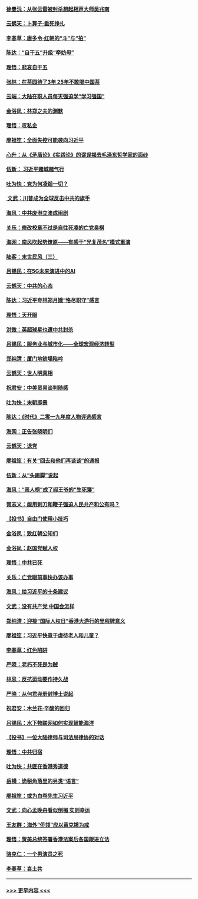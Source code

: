 #### [徐曼沅：从张云雷被封杀想起相声大师吴兆南](../pages/nsc993/n11741816.md?t=12241533) 
#### [云鹤天：卜算子‧垂死挣扎](../pages/nsc993/n11739956.md?t=12241533) 
#### [李春草：唐多令‧红朝的“斗”与“拍”](../pages/nsc993/n11739830.md?t=12241533) 
#### [陈达：“自干五”升级“牵妨母”](../pages/nsc993/n11739724.md?t=12241533) 
#### [理悟：悲哀自干五](../pages/nsc993/n11739547.md?t=12241533) 
#### [张林：在茶园待了3年 25年不敢喝中国茶](../pages/nsc993/n11739240.md?t=12241533) 
#### [云端：大陆在职人员每天强迫学“学习强国”](../pages/nsc993/n11738735.md?t=12241533) 
#### [金浴凤：林郑之夫的渊默](../pages/nsc993/n11737735.md?t=12241533) 
#### [理悟：叹私企](../pages/nsc993/n11737715.md?t=12241533) 
#### [廖祖笙：全面失控可能袭向习近平](../pages/nsc993/n11737704.md?t=12241533) 
#### [心升：从《矛盾论》《实践论》的谬误揭去毛泽东哲学家的面纱](../pages/nsc993/n11736962.md?t=12241533) 
#### [伍新： 习近平赌城赌气行](../pages/nsc993/n11736929.md?t=12241533) 
#### [吐为快：党为何凌蹈一切？](../pages/nsc993/n11736915.md?t=12241533) 
#### [ 文武：川普成为全球反击中共的旗手](../pages/nsc993/n11736882.md?t=12241533) 
#### [海风：中共废港立澳成闹剧](../pages/nsc993/n11735857.md?t=12241533) 
#### [关乐：修改校章不过是自往死凑的亡党臭棋](../pages/nsc993/n11735097.md?t=12241533) 
#### [海网：南风吹起势燎原——有感于“光复茂名”模式重演](../pages/nsc993/n11732308.md?t=12241533) 
#### [陆客：末世民风（三）](../pages/nsc993/n11732211.md?t=12241533) 
#### [吕锡民：在5G未来演进中的AI](../pages/nsc993/n11730010.md?t=12241533) 
#### [云鹤天：中共的心态](../pages/nsc993/n11729906.md?t=12241533) 
#### [陈达：习近平夸林郑月娥“恪尽职守”感言](../pages/nsc993/n11729881.md?t=12241533) 
#### [理悟：天开眼](../pages/nsc993/n11729699.md?t=12241533) 
#### [洪微：英超球星也遭中共封杀](../pages/nsc993/n11727243.md?t=12241533) 
#### [吕锡民：服务业与城市化——全球宏观经济转型](../pages/nsc993/n11725845.md?t=12241533) 
#### [郑纯清：厦门地铁塌陷吟](../pages/nsc993/n11725813.md?t=12241533) 
#### [云鹤天：世人明真相](../pages/nsc993/n11725621.md?t=12241533) 
#### [祝君安：中美贸易谈判随感](../pages/nsc993/n11725609.md?t=12241533) 
#### [吐为快：末朝即景](../pages/nsc993/n11723365.md?t=12241533) 
#### [陈达：《时代》二零一九年度人物评选感言](../pages/nsc993/n11723337.md?t=12241533) 
#### [海网：正告张晓明们](../pages/nsc993/n11723228.md?t=12241533) 
#### [云鹤天：退党](../pages/nsc993/n11723056.md?t=12241533) 
#### [廖祖笙：有关“回去和他们再谈谈”的通报](../pages/nsc993/n11722442.md?t=12241533) 
#### [伍新：从“头踢脚”说起](../pages/nsc993/n11722429.md?t=12241533) 
#### [海风：“恶人榜”成了阎王爷的“生死簿”](../pages/nsc993/n11722272.md?t=12241533) 
#### [胥志义：能用剌刀和鞭子强迫人民共产和公有吗？](../pages/nsc993/n11720569.md?t=12241533) 
#### [【投书】自由门使用小技巧](../pages/nsc993/n11720180.md?t=12241533) 
#### [金浴凤：致红朝公知们](../pages/nsc993/n11720563.md?t=12241533) 
#### [金浴凤：赵国党赋人权](../pages/nsc993/n11720533.md?t=12241533) 
#### [理悟：中共已死](../pages/nsc993/n11720233.md?t=12241533) 
#### [关乐：亡党眼前事快办该办事](../pages/nsc993/n11719160.md?t=12241533) 
#### [海风：给习近平的十条建议](../pages/nsc993/n11717616.md?t=12241533) 
#### [文武：没有共产党 中国会怎样](../pages/nsc993/n11717584.md?t=12241533) 
#### [郑纯清：迎接“国际人权日”香港大游行的里程牌意义](../pages/nsc993/n11717417.md?t=12241533) 
#### [廖祖笙：习近平快意于虐待老人和儿童？](../pages/nsc993/n11715313.md?t=12241533) 
#### [李春草：红色陷阱](../pages/nsc993/n11715029.md?t=12241533) 
#### [严晓：老朽不死是为贼](../pages/nsc993/n11712910.md?t=12241533) 
#### [林忌：反抗运动要作持久战](../pages/nsc993/n11712623.md?t=12241533) 
#### [严晓：从何君尧册封博士说起](../pages/nsc993/n11712465.md?t=12241533) 
#### [祝君安：木兰花·辛酸的回归](../pages/nsc993/n11712381.md?t=12241533) 
#### [吕锡民：水下物联网如何实现智能海洋](../pages/nsc993/n11711158.md?t=12241533) 
#### [【投书】一位大陆律师与司法局律协的对话](../pages/nsc993/n11709675.md?t=12241533) 
#### [理悟：中共归宿](../pages/nsc993/n11710059.md?t=12241533) 
#### [吐为快：共匪在香港秀道德](../pages/nsc993/n11709979.md?t=12241533) 
#### [岳横：诡秘角落里的另类“语言”](../pages/nsc993/n11709792.md?t=12241533) 
#### [廖祖笙：或为白卷先生习近平](../pages/nsc993/n11708330.md?t=12241533) 
#### [文武：向心孟晚舟看似倒楣 实则幸运](../pages/nsc993/n11708236.md?t=12241533) 
#### [王友群：海外“侨领”应以黄克锵为戒](../pages/nsc993/n11706176.md?t=12241533) 
#### [理悟：贺美总统签署香港法案后各国跟进立法](../pages/nsc993/n11706853.md?t=12241533) 
#### [骆克仁：一个男演员之死](../pages/nsc993/n11706677.md?t=12241533) 
#### [李春草：哀土共](../pages/nsc993/n11706255.md?t=12241533) 

----
#### [ >>> 更早内容 <<< ](../indexes/nsc993-earlier.md)
